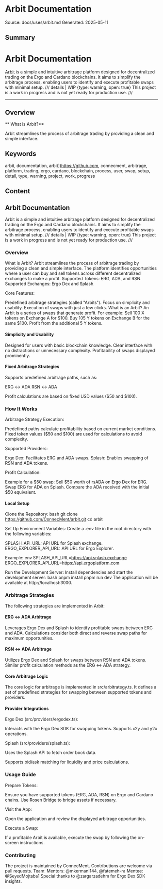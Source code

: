 # Arbit Documentation
Source: docs/uses/arbit.md
Generated: 2025-05-11

## Summary
# Arbit Documentation

[Arbit](https://github.com/ConnecMent/arbit) is a simple and intuitive arbitrage platform designed for decentralized trading on the Ergo and Cardano blockchains. It aims to simplify the arbitrage process, enabling users to identify and execute profitable swaps with minimal setup. /// details | WIP
    {type: warning, open: true}
This project is a work in progress and is not yet ready for production use. ///


---

## Overview

** What is Arbit?**

Arbit streamlines the process of arbitrage trading by providing a clean and simple interface.

## Keywords
arbit, documentation, arbit](https://github.com, connecment, arbitrage, platform, trading, ergo, cardano, blockchain, process, user, swap, setup, detail, type, warning, project, work, progress

## Content
## Arbit Documentation
Arbit is a simple and intuitive arbitrage platform designed for decentralized trading on the Ergo and Cardano blockchains. It aims to simplify the arbitrage process, enabling users to identify and execute profitable swaps with minimal setup.
/// details | WIP
    {type: warning, open: true}
This project is a work in progress and is not yet ready for production use.
///

### Overview
What is Arbit?
Arbit streamlines the process of arbitrage trading by providing a clean and simple interface. The platform identifies opportunities where a user can buy and sell tokens across different decentralized exchanges to make a profit.
Supported Tokens: ERG, ADA, and RSN.
Supported Exchanges: Ergo Dex and Splash.

Core Features:

Predefined arbitrage strategies (called "Arbits").
Focus on simplicity and usability.
Execution of swaps with just a few clicks.
What is an Arbit?
An Arbit is a series of swaps that generate profit. For example:
Sell 100 X tokens on Exchange A for $100.
Buy 105 Y tokens on Exchange B for the same $100.
Profit from the additional 5 Y tokens.

#### Simplicity and Usability
Designed for users with basic blockchain knowledge.
Clear interface with no distractions or unnecessary complexity.
Profitability of swaps displayed prominently.

#### Fixed Arbitrage Strategies
Supports predefined arbitrage paths, such as:

ERG ↔ ADA
RSN ↔ ADA



Profit calculations are based on fixed USD values ($50 and $100).

### How It Works
Arbitrage Strategy Execution:

Predefined paths calculate profitability based on current market conditions.
Fixed token values ($50 and $100) are used for calculations to avoid complexity.



Supported Providers:

Ergo Dex: Facilitates ERG and ADA swaps.
Splash: Enables swapping of RSN and ADA tokens.



Profit Calculation:

Example for a $50 swap:
Sell $50 worth of rsADA on Ergo Dex for ERG.
Swap ERG for ADA on Splash.
Compare the ADA received with the initial $50 equivalent.

#### Local Setup
Clone the Repository:
bash
git clone https://github.com/ConnecMent/arbit.git
cd arbit


Set Up Environment Variables:
Create a .env file in the root directory with the following variables:

SPLASH_API_URL: API URL for Splash exchange.
ERGO_EXPLORER_API_URL: API URL for Ergo Explorer.

Example:
env
SPLASH_API_URL=https://api.splash.exchange
ERGO_EXPLORER_API_URL=https://api.ergoplatform.com


Run the Development Server:
Install dependencies and start the development server:
bash
pnpm install
pnpm run dev
The application will be available at http://localhost:3000.

### Arbitrage Strategies
The following strategies are implemented in Arbit:

#### ERG ↔ ADA Arbitrage
Leverages Ergo Dex and Splash to identify profitable swaps between ERG and ADA.
Calculations consider both direct and reverse swap paths for maximum opportunities.

#### RSN ↔ ADA Arbitrage
Utilizes Ergo Dex and Splash for swaps between RSN and ADA tokens.
Similar profit calculation methods as the ERG ↔ ADA strategy.

#### Core Arbitrage Logic
The core logic for arbitrage is implemented in src/arbitrategy.ts. It defines a set of predefined strategies for swapping between supported tokens and providers.

#### Provider Integrations
Ergo Dex (src/providers/ergodex.ts):

Interacts with the Ergo Dex SDK for swapping tokens.
Supports x2y and y2x operations.



Splash (src/providers/splash.ts):


Uses the Splash API to fetch order book data.

Supports bid/ask matching for liquidity and price calculations.

### Usage Guide
Prepare Tokens:

Ensure you have supported tokens (ERG, ADA, RSN) on Ergo and Cardano chains.
Use Rosen Bridge to bridge assets if necessary.



Visit the App:

Open the application and review the displayed arbitrage opportunities.



Execute a Swap:

If a profitable Arbit is available, execute the swap by following the on-screen instructions.

### Contributing
The project is maintained by ConnecMent. Contributions are welcome via pull requests.
Team:
Mentors: @mkermani144, @fatemeh-ra
Mentee: @SeyedMojtaba1
Special thanks to @zargarzadehm for Ergo Dex SDK insights.

